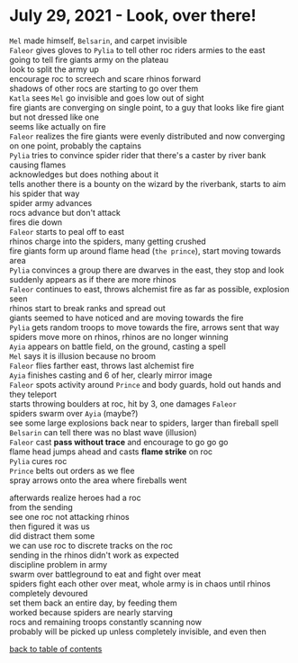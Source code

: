# July 29, 2021 - Look, over there!

`Mel` made himself, `Belsarin`, and carpet invisible  
`Faleor` gives gloves to `Pylia` to tell other roc riders armies to the east  
going to tell fire giants army on the plateau  
look to split the army up  
encourage roc to screech and scare rhinos forward  
shadows of other rocs are starting to go over them  
`Katla` sees `Mel` go invisible and goes low out of sight  
fire giants are converging on single point, to a guy that looks like fire giant but not dressed like one  
seems like actually on fire  
`Faleor` realizes the fire giants were evenly distributed and now converging on one point, probably the captains  
`Pylia` tries to convince spider rider that there's a caster by river bank causing flames  
acknowledges but does nothing about it  
tells another there is a bounty on the wizard by the riverbank, starts to aim his spider that way  
spider army advances  
rocs advance but don't attack  
fires die down  
`Faleor` starts to peal off to east  
rhinos charge into the spiders, many getting crushed  
fire giants form up around flame head (`the prince`), start moving towards area  
`Pylia` convinces a group there are dwarves in the east, they stop and look  
suddenly appears as if there are more rhinos  
`Faleor` continues to east, throws alchemist fire as far as possible, explosion seen  
rhinos start to break ranks and spread out  
giants seemed to have noticed and are moving towards the fire  
`Pylia` gets random troops to move towards the fire, arrows sent that way  
spiders move more on rhinos, rhinos are no longer winning  
`Ayia` appears on battle field, on the ground, casting a spell  
`Mel` says it is illusion because no broom  
`Faleor` flies farther east, throws last alchemist fire  
`Ayia` finishes casting and 6 of her, clearly mirror image  
`Faleor` spots activity around `Prince` and body guards, hold out hands and they teleport  
starts throwing boulders at roc, hit by 3, one damages `Faleor`  
spiders swarm over `Ayia` (maybe?)  
see some large explosions back near to spiders, larger than fireball spell  
`Belsarin` can tell there was no blast wave (illusion)  
`Faleor` cast **pass without trace** and encourage to go go go  
flame head jumps ahead and casts **flame strike** on roc  
`Pylia` cures roc  
`Prince` belts out orders as we flee  
spray arrows onto the area where fireballs went  

afterwards realize heroes had a roc  
from the sending  
see one roc not attacking rhinos  
then figured it was us  
did distract them some  
we can use roc to discrete tracks on the roc  
sending in the rhinos didn't work as expected  
discipline problem in army  
swarm over battleground to eat and fight over meat  
spiders fight each other over meat, whole army is in chaos until rhinos completely devoured  
set them back an entire day, by feeding them  
worked because spiders are nearly starving  
rocs and remaining troops constantly scanning now  
probably will be picked up unless completely invisible, and even then  

[back to table of contents](/sessions/README.md)
